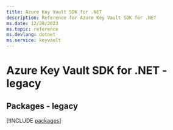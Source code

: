 ```yaml
---
title: Azure Key Vault SDK for .NET
description: Reference for Azure Key Vault SDK for .NET
ms.date: 12/28/2023
ms.topic: reference
ms.devlang: dotnet
ms.service: keyvault
---
```

# Azure Key Vault SDK for .NET - legacy
## Packages - legacy
[!INCLUDE [packages](key-vault-index.md)]